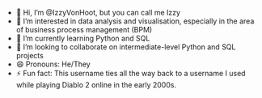 - 👋 Hi, I’m @IzzyVonHoot, but you can call me Izzy
- 👀 I’m interested in data analysis and visualisation, especially in the area of business process management (BPM)
- 🌱 I’m currently learning Python and SQL
- 💞️ I’m looking to collaborate on intermediate-level Python and SQL projects
- 😄 Pronouns: He/They
- ⚡ Fun fact: This username ties all the way back to a username I used while playing Diablo 2 online in the early 2000s.

<!---
IzzyVonHoot/IzzyVonHoot is a ✨ special ✨ repository because its `README.md` (this file) appears on your GitHub profile.
You can click the Preview link to take a look at your changes.
--->
